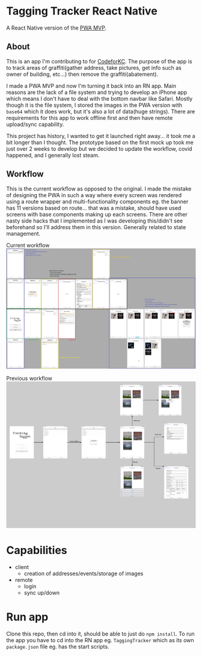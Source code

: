 # Tagging Tracker React Native
A React Native version of the [PWA MVP](https://github.com/codeforkansascity/tagging-tracker-pwa).

## About
This is an app I'm contributing to for [CodeforKC](https://codeforkc.org/). The purpose of the app is to track areas of graffiti(gather address, take pictures, get info such as owner of building, etc...) then remove the graffiti(abatement).

I made a PWA MVP and now I'm turning it back into an RN app. Main reasons are the lack of a file system and trying to develop an iPhone app which means I don't have to deal with the bottom navbar like Safari. Mostly though it is the file system, I stored the images in the PWA version with `base64` which it does work, but it's also a lot of data(huge strings). There are requirements for this app to work offline first and then have remote upload/sync capability.

This project has history, I wanted to get it launched right away... it took me a bit longer than I thought. The prototype based on the first mock up took me just over 2 weeks to develop but we decided to update the workflow, covid happened, and I generally lost steam.

## Workflow
This is the current workflow as opposed to the original. I made the mistake of designing the PWA in such a way where every screen was rendered using a route wrapper and multi-functionality components eg. the banner has 11 versions based on route... that was a mistake, should have used screens with base components making up each screens. There are other nasty side hacks that I implemented as I was developing this/didn't see beforehand so I'll address them in this version. Generally related to state management.

Current workflow
![tagging tracker workflow v2](./tagging-tracker-workflow-v2.png)

Previous workflow
![tagging tracker workflow v1](./tagging-tracker-workflow-v1.png)

# Capabilities
- client
  - creation of addresses/events/storage of images
- remote
  - login
  - sync up/down

# Run app
Clone this repo, then cd into it, should be able to just do `npm install`. To run the app you have to cd into the RN app eg. `TaggingTracker` which as its own `package.json` file eg. has the start scripts.